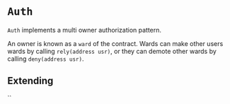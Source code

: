 # `Auth`

`Auth` implements a multi owner authorization pattern.

An owner is known as a `ward` of the contract. Wards can make other users wards by calling
`rely(address usr)`, or they can demote other wards by calling `deny(address usr)`.

## Extending

``
